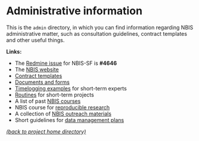 # Administrative information

This is the `admin` directory, in which you can find information regarding NBIS
administrative matter, such as consultation guidelines, contract templates and
other useful things.

**Links:**
 * The [Redmine issue][redmine-issue] for NBIS-SF is **#4646**
 * The [NBIS website][nbis-web]
 * [Contract templates][nbis-contract]
 * [Documents and forms][nbis-docs]
 * [Timelogging examples][nbis-time] for short-term experts
 * [Routines][nbis-routines] for short-term projects
 * A list of past [NBIS courses][nbis-courses]
 * NBIS course for [reproducible research][rep-res]
 * A collection of [NBIS outreach materials][nbis-outreach]
 * Short guidelines for [data management plans][nbis-dmp]

[*(back to project home directory)*][sf-home]

[nbis-contract]: https://github.com/NBISweden/NBIS-templates-contract
[nbis-courses]: https://scilifelab.github.io/courses/
[nbis-dmp]: https://docs.google.com/document/d/1gotMFF7R02dEEnzoVaEtxoSzUD2QuVlkwuDbzRGulWw/edit#heading=h.wmrnkk9cdn3h
[nbis-docs]: https://nbis.se/about/doc/
[nbis-outreach]: https://github.com/NBISweden/NBIS-template-outreach
[nbis-routines]: https://projects.nbis.se/projects/internal-documents/wiki/New_routines_Feb_2018
[nbis-time]: https://projects.nbis.se/projects/internal-documents/wiki/Time_logging_instructions
[nbis-web]: https://nbis.se/
[redmine-issue]: https://projects.nbis.se/issues/4646
[rep-res]: https://nbis-reproducible-research.readthedocs.io/en/latest/tutorial_intro/
[sf-home]: https://github.com/NBISweden/NBIS-support-framework
